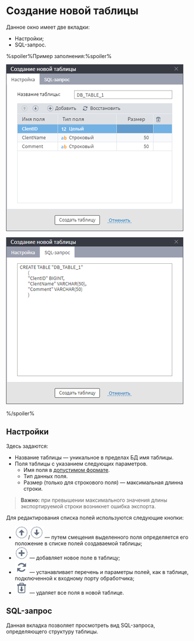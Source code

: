 # Создание новой таблицы

Данное окно имеет две вкладки:
* Настройки;
* SQL-запрос.

%spoiler%Пример заполнения:%spoiler%

![Настройка полей новой таблицы.](./new-table-design-1.png)

![Представление создаваемой таблицы в виде SQL-запроса.](./new-table-design-2.png)

%/spoiler%

## Настройки

Здесь задаются:
* Название таблицы — уникальное в пределах БД имя таблицы.
* Поля таблицы с указанием следующих параметров.
  * Имя поля в [допустимом формате](../../../data/datasetfieldoptions.md).
  * Тип данных поля.
  * Размер (только для строкового поля) — максимальная длинна строки.

> **Важно:** при превышении максимального значения длины экспортируемой строки возникнет ошибка экспорта.

Для редактирования списка полей используются следующие кнопки:
* ![](../../../images/icons/toolbar-controls_18x18/toolbar-controls_18x18_moveup_default.svg)/![](../../../images/icons/toolbar-controls_18x18/toolbar-controls_18x18_movedown_default.svg) — путем смещения выделенного поля определяется его положение в списке полей создаваемой таблицы;
* ![](../../../images/icons/toolbar-controls_18x18/toolbar-controls_18x18_plus_default.svg) — добавляет новое поле в таблицу;
* ![](../../../images/icons/toolbar-controls_18x18/toolbar-controls_18x18_autosync_default.svg) — устанавливает перечень и параметры полей, как в таблице, подключенной к входному порту обработчика;
* ![](../../../images/icons/toolbar-controls_18x18/toolbar-controls_18x18_delete-all_default.svg) — удаляет все поля в новой таблице.

## SQL-запрос

Данная вкладка позволяет просмотреть вид SQL-запроса, определяющего структуру таблицы. <br>